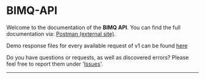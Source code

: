 # BIMQ-API

Welcome to the documentation of the **BIMQ API**.
You can find the full documentation via: [Postman (external site)](https://documenter.getpostman.com/view/17439674/UVJkAsuk).

Demo response files for every available request of v1 can be found [here](https://github.com/AEC3-Deutschland-GmbH/BIMQ-API/tree/main/Demofiles)

Do you have questions or requests, as well as discovered errors? Please feel free to report them under '[Issues](https://github.com/AEC3-Deutschland-GmbH/BIMQ-API/issues)'.

 ---
